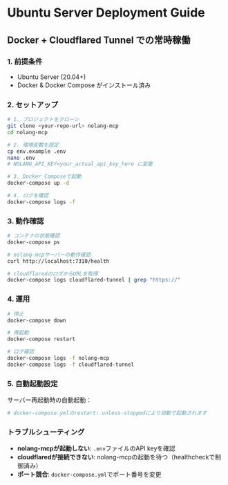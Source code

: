 # Ubuntu Server Deployment Guide

## Docker + Cloudflared Tunnel での常時稼働

### 1. 前提条件
- Ubuntu Server (20.04+)
- Docker & Docker Compose がインストール済み

### 2. セットアップ

```bash
# 1. プロジェクトをクローン
git clone <your-repo-url> nolang-mcp
cd nolang-mcp

# 2. 環境変数を設定
cp env.example .env
nano .env
# NOLANG_API_KEY=your_actual_api_key_here に変更

# 3. Docker Composeで起動
docker-compose up -d

# 4. ログを確認
docker-compose logs -f
```

### 3. 動作確認

```bash
# コンテナの状態確認
docker-compose ps

# nolang-mcpサーバーの動作確認
curl http://localhost:7310/health

# cloudflaredのログからURLを取得
docker-compose logs cloudflared-tunnel | grep "https://"
```

### 4. 運用

```bash
# 停止
docker-compose down

# 再起動
docker-compose restart

# ログ確認
docker-compose logs -f nolang-mcp
docker-compose logs -f cloudflared-tunnel
```

### 5. 自動起動設定

サーバー再起動時の自動起動：
```bash
# docker-compose.ymlのrestart: unless-stoppedにより自動で起動されます
```

### トラブルシューティング

- **nolang-mcpが起動しない**: `.env`ファイルのAPI keyを確認
- **cloudflaredが接続できない**: nolang-mcpの起動を待つ（healthcheckで制御済み）
- **ポート競合**: `docker-compose.yml`でポート番号を変更
